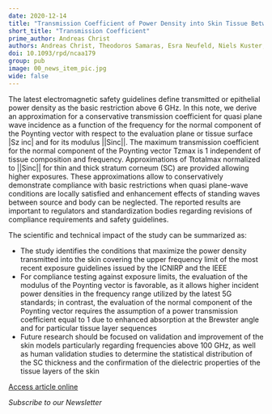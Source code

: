 ```yaml
---
date: 2020-12-14
title: "Transmission Coefficient of Power Density into Skin Tissue Between 6 And 300 GHz"
short_title: "Transmission Coefficient"
prime_author: Andreas Christ
authors: Andreas Christ, Theodoros Samaras, Esra Neufeld, Niels Kuster, Radiation Protection Dosimetry 2020, Volume 192, Issue 1, pages 113-118, online 04 December 2020
doi: 10.1093/rpd/ncaa179
group: pub
image: 00_news_item_pic.jpg
wide: false
---
```

The latest electromagnetic safety guidelines define transmitted or epithelial power density as the basic restriction above 6 GHz. In this note, we derive an approximation for a conservative transmission coefficient for quasi plane wave incidence as a function of the frequency for the normal component of the Poynting vector with respect to the evaluation plane or tissue surface |Sz inc| and for its modulus ||Sinc||. The maximum transmission coefficient for the normal component of the Poynting vector Tzmax is 1 independent of tissue composition and frequency. Approximations of Ttotalmax normalized to ||Sinc|| for thin and thick stratum corneum (SC) are provided allowing higher exposures. These approximations allow to conservatively demonstrate compliance with basic restrictions when quasi plane-wave conditions are locally satisfied and enhancement effects of standing waves between source and body can be neglected. The reported results are important to regulators and standardization bodies regarding revisions of compliance requirements and safety guidelines.

The scientific and technical impact of the study can be summarized as:

+ The study identifies the conditions that maximize the power density transmitted into the skin covering the upper frequency limit of the most recent exposure guidelines issued by the ICNIRP and the IEEE
+ For compliance testing against exposure limits, the evaluation of the modulus of the Poynting vector is favorable, as it allows higher incident power densities in the frequency range utilized by the latest 5G standards; in contrast, the evaluation of the normal component of the Poynting vector requires the assumption of a power transmission coefficient equal to 1 due to enhanced absorption at the Brewster angle and for particular tissue layer sequences
+ Future research should be focused on validation and improvement of the skin models particularly regarding frequencies above 100 GHz, as well as human validation studies to determine the statistical distribution of the SC thickness and the confirmation of the dielectric properties of the tissue layers of the skin

[Access article online](https://academic.oup.com/rpd/article-abstract/192/1/113/6019980?redirectedFrom=fulltext)

*Subscribe to our Newsletter*

